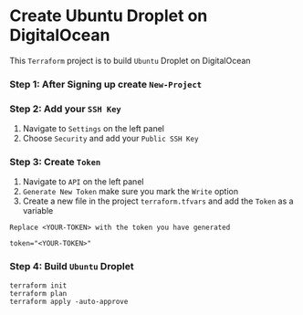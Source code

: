 # Create Ubuntu Droplet on DigitalOcean

This `Terraform` project is to build `Ubuntu` Droplet on DigitalOcean

### Step 1: After Signing up create `New-Project`

### Step 2: Add your `SSH Key`
1. Navigate to `Settings` on the left panel
2. Choose `Security` and add your `Public SSH Key`

### Step 3: Create `Token`
1. Navigate to `API` on the left panel
2. `Generate New Token` make sure you mark the `Write` option
3. Create a new file in the project `terraform.tfvars` and add the `Token` as a variable

`Replace <YOUR-TOKEN> with the token you have generated`
```
token="<YOUR-TOKEN>"
```

### Step 4: Build `Ubuntu` Droplet
```
terraform init
terraform plan
terraform apply -auto-approve
```
